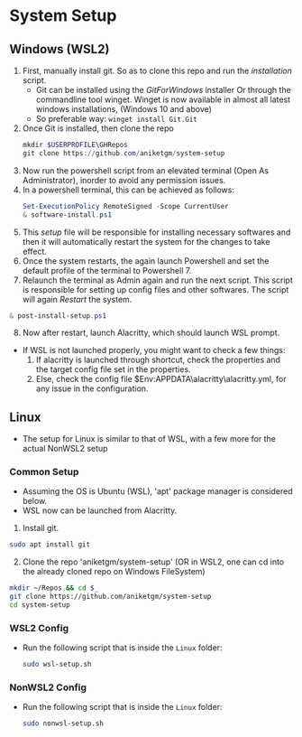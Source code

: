 # System Setup

## Windows (WSL2)

1. First, manually install git. So as to clone this repo and run the *installation* script.
	- Git can be installed using the *GitForWindows* installer Or through the commandline tool winget. Winget is now available in almost all latest windows installations, (Windows 10 and above)
	- So preferable way: `winget install Git.Git`
2. Once Git is installed, then clone the repo
	```powershell
	mkdir $USERPROFILE\GHRepos
	git clone https://github.com/aniketgm/system-setup
	```
3. Now run the powershell script from an elevated terminal (Open As Administrator), inorder to avoid any permission issues.
4. In a powershell terminal, this can be achieved as follows:
	```powershell
	Set-ExecutionPolicy RemoteSigned -Scope CurrentUser
	& software-install.ps1
	```
5. This *setup* file will be responsible for installing necessary softwares and then it will automatically restart the system for the changes to take effect.
6. Once the system restarts, the again launch Powershell and set the default profile of the terminal to Powershell 7.
7. Relaunch the terminal as Admin again and run the next script. This script is responsible for setting up config files and other softwares. The script will again *Restart* the system.
  ```powershell
  & post-install-setup.ps1
  ```
8. Now after restart, launch Alacritty, which should launch WSL prompt.
  - If WSL is not launched properly, you might want to check a few things:
    1. If alacritty is launched through shortcut, check the properties and the target config file set in the properties.
    2. Else, check the config file $Env:APPDATA\alacritty\alacritty.yml, for any issue in the configuration.

## Linux

* The setup for Linux is similar to that of WSL, with a few more for the actual NonWSL2 setup

### Common Setup

* Assuming the OS is Ubuntu (WSL), 'apt' package manager is considered below.
* WSL now can be launched from Alacritty.

1. Install git.
  ```bash
  sudo apt install git
  ```
2. Clone the repo 'aniketgm/system-setup' (OR in WSL2, one can cd into the already cloned repo on Windows FileSystem)
  ```bash
  mkdir ~/Repos && cd $_
  git clone https://github.com/aniketgm/system-setup
  cd system-setup
  ```

### WSL2 Config

* Run the following script that is inside the `Linux` folder:
  ```bash
  sudo wsl-setup.sh
  ```

### NonWSL2 Config

* Run the following script that is inside the `Linux` folder:
  ```bash
  sudo nonwsl-setup.sh
  ```

